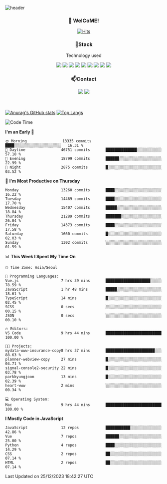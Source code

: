 ![header](https://capsule-render.vercel.app/api?type=waving&color=gradient&height=200&text=Kyungjoon&fontAlign=70&fontAlignY=40&animation=twinkling)

<h3 align="center">👋 WelCoME!</h3>

<div align=center>
  
[![Hits](https://hits.seeyoufarm.com/api/count/incr/badge.svg?url=https%3A%2F%2Fgithub.com%2Fuvula6921&count_bg=%2322BAC9&title_bg=%23827F7F&icon=iconify.svg&icon_color=%2325A27F&title=visits&edge_flat=false)](https://hits.seeyoufarm.com)
  
</div>
<h3 align="center">📌Stack</h3>
<p align="center">Technology used</p>
<div align="center"><img src="https://img.shields.io/badge/HTML5-E34F26?style=flat-square&logo=HTML5&logoColor=white"></img> <img src="https://img.shields.io/badge/CSS3-0A84FF?style=flat-square&logo=CSS3&logoColor=white"></img> <img src="https://img.shields.io/badge/JavaScript-FFCD11?style=flat-square&logo=JavaScript&logoColor=white"></img> <img src="https://img.shields.io/badge/React-00BCF6?style=flat-square&logo=React&logoColor=white"></img> <img src="https://img.shields.io/badge/jQuery-3655FF?style=flat-square&logo=jQuery&logoColor=white"></img> <img src="https://img.shields.io/badge/Ruby-E0115F?style=flat-square&logo=Ruby&logoColor=white"></img> <img src="https://img.shields.io/badge/Python-4B8BBE?style=flat-square&logo=Python&logoColor=white"></img> <img src="https://img.shields.io/badge/Vue-4FC08D?style=flat-square&logo=Vue.js&logoColor=white"></img> <img src="https://img.shields.io/badge/Nuxt-00DC82?style=flat-square&logo=Nuxt.js&logoColor=white"></img></div>

<h3 align="center">📫Contact</h3>
<div align="center"><a href="https://velog.io/@uvula6921/"><img src="https://img.shields.io/badge/Blog-20c997?style=flat-square&logo=V&logoColor=white"/></a> <a href="pkj6921@gmail.com"><img src="https://img.shields.io/badge/Gmail-EA4335?style=flat-square&logo=Gmail&logoColor=white"/></a></div>
<br>
<br>

[![Anurag's GitHub stats](https://github-readme-stats.vercel.app/api?username=uvula6921&hide=stars,issues&show_icons=true&count_private=true&theme=tokyonight)](https://github.com/anuraghazra/github-readme-stats)
[![Top Langs](https://github-readme-stats.vercel.app/api/top-langs/?username=uvula6921&hide=css,jupyter%20notebook,html&exclude_repo=uvula6921,uvula6921.github.io&layout=compact&langs_count=8)](https://github.com/anuraghazra/github-readme-stats)

<!--START_SECTION:waka-->
![Code Time](http://img.shields.io/badge/Code%20Time-1%2C978%20hrs%2051%20mins-blue)

**I'm an Early 🐤** 

```text
🌞 Morning                13335 commits       ████░░░░░░░░░░░░░░░░░░░░░   16.31 % 
🌆 Daytime                46751 commits       ██████████████░░░░░░░░░░░   57.18 % 
🌃 Evening                18799 commits       ██████░░░░░░░░░░░░░░░░░░░   22.99 % 
🌙 Night                  2875 commits        █░░░░░░░░░░░░░░░░░░░░░░░░   03.52 % 
```
📅 **I'm Most Productive on Thursday** 

```text
Monday                   13260 commits       ████░░░░░░░░░░░░░░░░░░░░░   16.22 % 
Tuesday                  14469 commits       ████░░░░░░░░░░░░░░░░░░░░░   17.70 % 
Wednesday                15407 commits       █████░░░░░░░░░░░░░░░░░░░░   18.84 % 
Thursday                 21289 commits       ███████░░░░░░░░░░░░░░░░░░   26.04 % 
Friday                   14373 commits       ████░░░░░░░░░░░░░░░░░░░░░   17.58 % 
Saturday                 1660 commits        █░░░░░░░░░░░░░░░░░░░░░░░░   02.03 % 
Sunday                   1302 commits        ░░░░░░░░░░░░░░░░░░░░░░░░░   01.59 % 
```


📊 **This Week I Spent My Time On** 

```text
🕑︎ Time Zone: Asia/Seoul

💬 Programming Languages: 
Vue.js                   7 hrs 39 mins       ████████████████████░░░░░   78.59 % 
JavaScript               1 hr 48 mins        █████░░░░░░░░░░░░░░░░░░░░   18.61 % 
TypeScript               14 mins             █░░░░░░░░░░░░░░░░░░░░░░░░   02.45 % 
SCSS                     0 secs              ░░░░░░░░░░░░░░░░░░░░░░░░░   00.15 % 
JSON                     0 secs              ░░░░░░░░░░░░░░░░░░░░░░░░░   00.10 % 

🔥 Editors: 
VS Code                  9 hrs 44 mins       █████████████████████████   100.00 % 

🐱‍💻 Projects: 
mydata-www-insurance-copy8 hrs 37 mins       ██████████████████████░░░   88.63 % 
planner-webview-copy     27 mins             █░░░░░░░░░░░░░░░░░░░░░░░░   04.71 % 
signal-console2-security 22 mins             █░░░░░░░░░░░░░░░░░░░░░░░░   03.78 % 
parkkyungjoon            13 mins             █░░░░░░░░░░░░░░░░░░░░░░░░   02.39 % 
heart-www                2 mins              ░░░░░░░░░░░░░░░░░░░░░░░░░   00.34 % 

💻 Operating System: 
Mac                      9 hrs 44 mins       █████████████████████████   100.00 % 
```

**I Mostly Code in JavaScript** 

```text
JavaScript               12 repos            ███████████░░░░░░░░░░░░░░   42.86 % 
Vue                      7 repos             ██████░░░░░░░░░░░░░░░░░░░   25.00 % 
Python                   4 repos             ████░░░░░░░░░░░░░░░░░░░░░   14.29 % 
CSS                      2 repos             ██░░░░░░░░░░░░░░░░░░░░░░░   07.14 % 
HTML                     2 repos             ██░░░░░░░░░░░░░░░░░░░░░░░   07.14 % 
```




 Last Updated on 25/12/2023 18:42:27 UTC
<!--END_SECTION:waka-->
